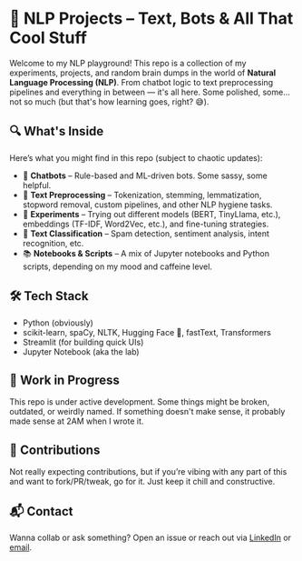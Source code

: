 # 🧠 NLP Projects – Text, Bots & All That Cool Stuff

Welcome to my NLP playground! This repo is a collection of my experiments, projects, and random brain dumps in the world of **Natural Language Processing (NLP)**. From chatbot logic to text preprocessing pipelines and everything in between — it's all here. Some polished, some... not so much (but that's how learning goes, right? 😅).

## 🔍 What's Inside

Here’s what you might find in this repo (subject to chaotic updates):

- 🤖 **Chatbots** – Rule-based and ML-driven bots. Some sassy, some helpful.
- 🧼 **Text Preprocessing** – Tokenization, stemming, lemmatization, stopword removal, custom pipelines, and other NLP hygiene tasks.
- 🧪 **Experiments** – Trying out different models (BERT, TinyLlama, etc.), embeddings (TF-IDF, Word2Vec, etc.), and fine-tuning strategies.
- 🧵 **Text Classification** – Spam detection, sentiment analysis, intent recognition, etc.
- 📚 **Notebooks & Scripts** – A mix of Jupyter notebooks and Python scripts, depending on my mood and caffeine level.

## 🛠️ Tech Stack

- Python (obviously)
- scikit-learn, spaCy, NLTK, Hugging Face 🤗, fastText, Transformers
- Streamlit (for building quick UIs)
- Jupyter Notebook (aka the lab)

## 🚧 Work in Progress

This repo is under active development. Some things might be broken, outdated, or weirdly named. If something doesn't make sense, it probably made sense at 2AM when I wrote it.

## 🤝 Contributions

Not really expecting contributions, but if you’re vibing with any part of this and want to fork/PR/tweak, go for it. Just keep it chill and constructive.

## 📬 Contact

Wanna collab or ask something? Open an issue or reach out via [LinkedIn](#) or [email](mailto:you@example.com).
